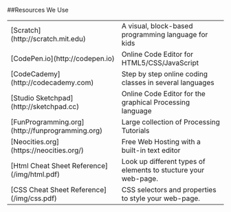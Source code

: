 ##Resources We Use
<table id="resources">
  <tr>
    <td>[Scratch](http://scratch.mit.edu)</td>
    <td>A visual, block-based programming language for kids</td>
  </tr>
  <tr>
    <td>[CodePen.io](http://codepen.io)</td>
    <td>Online Code Editor for HTML5/CSS/JavaScript</td>
  </tr>
  <tr>
    <td>[CodeCademy](http://codecademy.com)</td>
    <td>Step by step online coding classes in several languages</td>
  </tr>
  <tr>
    <td>[Studio Sketchpad](http://sketchpad.cc)</td>
    <td>Online Code Editor for the graphical Processing language</td>
  </tr>
  <tr>
    <td>[FunProgramming.org](http://funprogramming.org)</td>
    <td>Large collection of Processing Tutorials</td>
  </tr>
  <tr>
    <td>[Neocities.org](https://neocities.org/)</td>
    <td>Free Web Hosting with a built-in text editor</td>
  </tr>
  <tr>
    <td>[Html Cheat Sheet Reference](/img/html.pdf)</td>
    <td>Look up different types of elements to stucture your web-page.</td>
  </tr>
  <tr>
    <td>[CSS Cheat Sheet Reference](/img/css.pdf)</td>
    <td>CSS selectors and properties to style your web-page.</td>
  </tr>
</table>
<br>
